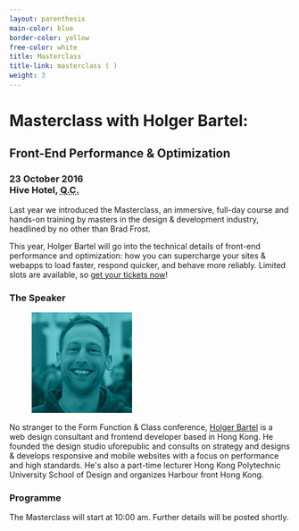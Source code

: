 ```yaml
---
layout: parenthesis
main-color: blue
border-color: yellow
free-color: white
title: Masterclass
title-link: masterclass ( )
weight: 3
---
```


# Masterclass with Holger&nbsp;Bartel: 

## Front-End Performance &&nbsp;Optimization

### 23 October 2016 <br> Hive Hotel, <abbr title="Quezon City">Q.C.</abbr>

Last year we introduced the Masterclass, an immersive, full-day course and hands-on training by masters in the design & development industry, headlined by no other than Brad Frost. 

This year, Holger Bartel will go into the technical details of front-end performance and optimization: how you can supercharge your sites & webapps to load faster, respond quicker, and behave more reliably. Limited slots are available, so <a target="_blank" href="https://www.eventbrite.com/e/form-function-class-7-conference-tickets-24640606718#tickets">get your tickets now</a>!

### The Speaker

<figure><img src="/assets/speaker-holger.png" alt="Holger Bartel" width="180"> </figure>

No stranger to the Form Function & Class conference, <a href="http://foobartel.com">Holger Bartel</a> is a web design consultant and frontend developer based in Hong Kong. He founded the design studio uforepublic and consults on strategy and designs & develops responsive and mobile websites with a focus on performance and high standards. He's also a part-time lecturer Hong Kong Polytechnic University School of Design and organizes Harbour front Hong Kong.

### Programme

The Masterclass will start at 10:00 am. Further details will be posted shortly.